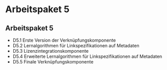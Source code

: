 # Arbeitspaket 5

## Arbeitspaket 5

- D5.1 Erste Version der Verknüpfungskomponente
- D5.2 Lernalgorithmen für Linkspezifikationen auf Metadaten
- D5.3 Lizenzintegrationskomponente
- D5.4 Erweiterte Lernalgorithmen für Linkspezifikationen auf Metadaten
- D5.5 Finale Verknüpfungskomponente

